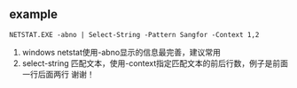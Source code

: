 ## example
```
NETSTAT.EXE -abno | Select-String -Pattern Sangfor -Context 1,2
```
1. windows netstat使用-abno显示的信息最完善，建议常用
2. select-string 匹配文本，使用-context指定匹配文本的前后行数，例子是前面一行后面两行
谢谢！
